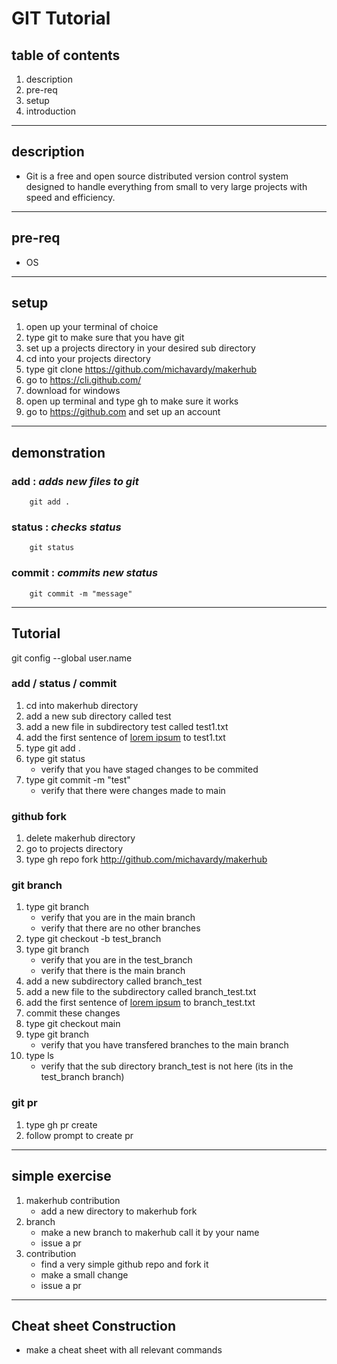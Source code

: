 # GIT Tutorial

## table of contents
1. description
2. pre-req
3. setup
4. introduction
---
## description
- Git is a free and open source distributed version control system designed to handle everything from small to very large projects with speed and efficiency.
---
## pre-req
- OS
---
## setup
1. open up your terminal of choice
2. type git to make sure that you have git
3. set up a projects directory in your desired sub directory
4. cd into your projects directory
5. type git clone https://github.com/michavardy/makerhub
6. go to https://cli.github.com/
7. download for windows 
8. open up terminal and type gh to make sure it works
9. go to https://github.com and set up an account
---
## demonstration
### **add** : *adds new files to git*
```
    git add .
```
### **status** : *checks status*
```
    git status
```
### **commit** : *commits new status*
```
    git commit -m "message"
```
---
## **Tutorial**
git config --global user.name <your name>
### add / status / commit 
1. cd into makerhub directory
2. add a new sub directory called test
3. add a new file in subdirectory test called test1.txt
4. add the first sentence of [lorem ipsum](https://www.lipsum.com/feed/html) to test1.txt
5. type  git add .
6. type  git status
   - verify that you have staged changes to be commited
7. type git commit -m "test"
    - verify that there were changes made to main
### github fork
1. delete makerhub directory
2. go to projects directory
3. type gh repo fork http://github.com/michavardy/makerhub
### git branch
1. type git branch
   - verify that you are in the main branch
   - verify that there are no other branches
2. type git checkout -b test_branch
3. type git branch
   - verify that you are in the test_branch
   - verify that there is the main branch
4. add a new subdirectory called branch_test
5. add a new file to the subdirectory called branch_test.txt
6. add the first sentence of [lorem ipsum](https://www.lipsum.com/feed/html) to branch_test.txt
7. commit these changes
8. type git checkout main
9. type git branch
   - verify that you have transfered branches to the main branch
10. type ls
    - verify that the sub directory branch_test is not here (its in the test_branch branch)
### git pr
1. type gh pr create 
2. follow prompt to create pr
---
## simple exercise
1. makerhub contribution
   - add a new directory to makerhub fork
2. branch
   - make a new branch to makerhub call it by your name
   - issue a pr
3. contribution
   - find a very simple github repo and fork it
   - make a small change
   - issue a pr

---
## Cheat sheet Construction
- make a cheat sheet with all relevant commands
